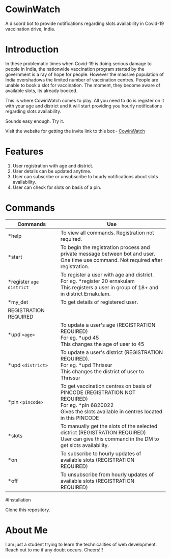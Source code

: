 # CowinWatch

A discord bot to provide notifications regarding slots availability in Covid-19 vaccination drive, India.

# Introduction
In these problematic times when Covid-19 is doing serious damage to people in India, the nationwide vaccination program started by the government is a ray of hope for people. However the massive population of India overshadows the limited number of vaccination centres. People are unable to book a slot for vaccination. The moment, they become aware of available slots, its already booked.

This is where CowinWatch comes to play. All you need to do is register on it with your age and district and it will start providing you hourly notifications regarding slots availability.

Sounds easy enough. Try it.

Visit the website for getting the invite link to this bot:- [CowinWatch](https://cowinwatch.herokuapp.com/)

# Features
1. User registration with age and district.
2. User details can be updated anytime.
3. User can subscribe or unsubscribe to hourly notifications about slots availability.
4. User can check for slots on basis of a pin.

# Commands
| Commands      | Use |
| ----- | ----------------------------------------------- |
| *help  | To view all commands. Registration not required.  |
| *start  | To begin the registration process and private message between bot and user.<br>One time use command. Not required after registration.|
| *register `age` `district`  | To register a user with age and district.<br>For eg. *register 20 ernakulam<br>This registers a user in group of 18+ and in district Ernakulam.|
| *my_det	| To get details of registered user.<br>
REGISTRATION REQUIRED|
| *upd `<age>`  | To update a user's age (REGISTRATION REQUIRED)<br>For eg. *upd 45<br>This changes the age of user to 45|
| *upd `<district>`  | To update a user's district (REGISTRATION REQUIRED).<br>For eg. *upd Thrissur<br>This changes the district of user to Thrissur
| *pin `<pincode>`  | To get vaccination centres on basis of PINCODE (REGISTRATION NOT REQUIRED)<br>For eg. *pin 6820022<br>Gives the slots available in centres located in this PINCODE
| *slots		| To manually get the slots of the selected district (REGISTRATION REQUIRED)<br>User can give this command in the DM to get slots availability.
| *on	| To subscribe to hourly updates of available slots (REGISTRATION REQUIRED)|
| *off	| 	To unsubscribe from hourly updates of available slots (REGISTRATION REQUIRED)

#Installation

Clone this repository.


# About Me
I am just a student trying to learn the technicalities of web development. Reach out to me if any doubt occurs. Cheers!!!

